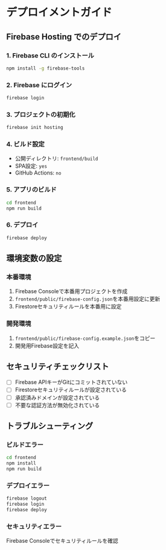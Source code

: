 # デプロイメントガイド

## Firebase Hosting でのデプロイ

### 1. Firebase CLI のインストール
```bash
npm install -g firebase-tools
```

### 2. Firebase にログイン
```bash
firebase login
```

### 3. プロジェクトの初期化
```bash
firebase init hosting
```

### 4. ビルド設定
- 公開ディレクトリ: `frontend/build`
- SPA設定: `yes`
- GitHub Actions: `no`

### 5. アプリのビルド
```bash
cd frontend
npm run build
```

### 6. デプロイ
```bash
firebase deploy
```

## 環境変数の設定

### 本番環境
1. Firebase Consoleで本番用プロジェクトを作成
2. `frontend/public/firebase-config.json`を本番用設定に更新
3. Firestoreセキュリティルールを本番用に設定

### 開発環境
1. `frontend/public/firebase-config.example.json`をコピー
2. 開発用Firebase設定を記入

## セキュリティチェックリスト

- [ ] Firebase APIキーがGitにコミットされていない
- [ ] Firestoreセキュリティルールが設定されている
- [ ] 承認済みドメインが設定されている
- [ ] 不要な認証方法が無効化されている

## トラブルシューティング

### ビルドエラー
```bash
cd frontend
npm install
npm run build
```

### デプロイエラー
```bash
firebase logout
firebase login
firebase deploy
```

### セキュリティエラー
Firebase Consoleでセキュリティルールを確認 